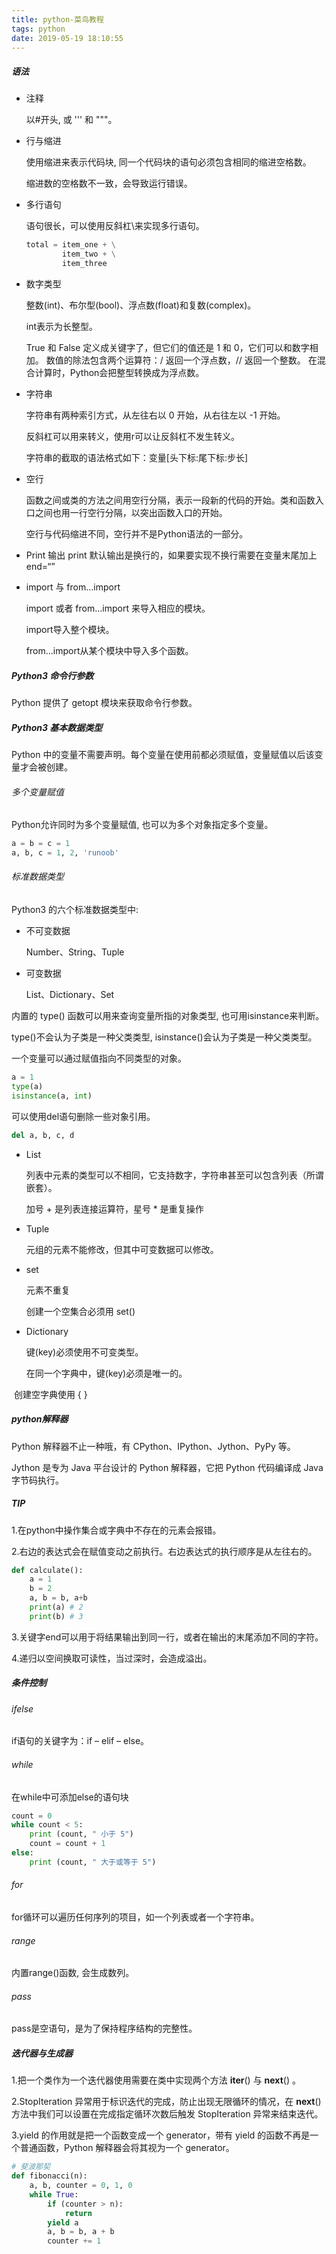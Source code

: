```yaml
---
title: python-菜鸟教程
tags: python
date: 2019-05-19 18:10:55
---
```


##### 语法

* 注释

  以#开头, 或 ''' 和 """。

* 行与缩进

  使用缩进来表示代码块, 同一个代码块的语句必须包含相同的缩进空格数。

  缩进数的空格数不一致，会导致运行错误。

* 多行语句

  语句很长，可以使用反斜杠\来实现多行语句。

  ```python
  total = item_one + \
          item_two + \
          item_three
  ```

* 数字类型

  整数(int)、布尔型(bool)、浮点数(float)和复数(complex)。

  int表示为长整型。

  True 和 False 定义成关键字了，但它们的值还是 1 和 0，它们可以和数字相加。
  数值的除法包含两个运算符：/ 返回一个浮点数，// 返回一个整数。
  在混合计算时，Python会把整型转换成为浮点数。

* 字符串

  字符串有两种索引方式，从左往右以 0 开始，从右往左以 -1 开始。

  反斜杠可以用来转义，使用r可以让反斜杠不发生转义。

  字符串的截取的语法格式如下：变量[头下标:尾下标:步长]

* 空行

  函数之间或类的方法之间用空行分隔，表示一段新的代码的开始。类和函数入口之间也用一行空行分隔，以突出函数入口的开始。

  空行与代码缩进不同，空行并不是Python语法的一部分。

* Print 输出
  print 默认输出是换行的，如果要实现不换行需要在变量末尾加上 end=“”

* import 与 from...import

  import 或者 from...import 来导入相应的模块。

  import导入整个模块。

  from...import从某个模块中导入多个函数。


##### Python3 命令行参数

Python 提供了 getopt 模块来获取命令行参数。

##### Python3 基本数据类型

Python 中的变量不需要声明。每个变量在使用前都必须赋值，变量赋值以后该变量才会被创建。

###### 多个变量赋值

Python允许同时为多个变量赋值, 也可以为多个对象指定多个变量。

```python
a = b = c = 1
a, b, c = 1, 2, 'runoob'
```

###### 标准数据类型

Python3 的六个标准数据类型中:

* 不可变数据

  Number、String、Tuple

* 可变数据

  List、Dictionary、Set

内置的 type() 函数可以用来查询变量所指的对象类型, 也可用isinstance来判断。

type()不会认为子类是一种父类类型, isinstance()会认为子类是一种父类类型。

一个变量可以通过赋值指向不同类型的对象。

```python
a = 1
type(a)
isinstance(a, int)
```

可以使用del语句删除一些对象引用。

```python
del a, b, c, d
```

* List

  列表中元素的类型可以不相同，它支持数字，字符串甚至可以包含列表（所谓嵌套）。

  加号 + 是列表连接运算符，星号 * 是重复操作

* Tuple

  元组的元素不能修改，但其中可变数据可以修改。

* set

  元素不重复

  创建一个空集合必须用 set()

* Dictionary

  键(key)必须使用不可变类型。

  在同一个字典中，键(key)必须是唯一的。

​       创建空字典使用 { }

##### python解释器

Python 解释器不止一种哦，有 CPython、IPython、Jython、PyPy 等。

Jython 是专为 Java 平台设计的 Python 解释器，它把 Python 代码编译成 Java 字节码执行。

##### TIP

1.在python中操作集合或字典中不存在的元素会报错。

2.右边的表达式会在赋值变动之前执行。右边表达式的执行顺序是从左往右的。

```python
def calculate():
    a = 1
    b = 2
    a, b = b, a+b
    print(a) # 2
    print(b) # 3
```

3.关键字end可以用于将结果输出到同一行，或者在输出的末尾添加不同的字符。

4.递归以空间换取可读性，当过深时，会造成溢出。

##### 条件控制

###### ifelse

if语句的关键字为：if – elif – else。

###### while

在while中可添加else的语句块

```python
count = 0 
while count < 5: 
	print (count, " 小于 5") 
	count = count + 1
else: 
	print (count, " 大于或等于 5")
```

###### for

for循环可以遍历任何序列的项目，如一个列表或者一个字符串。

###### range

内置range()函数, 会生成数列。

###### pass
pass是空语句，是为了保持程序结构的完整性。

##### 迭代器与生成器

1.把一个类作为一个迭代器使用需要在类中实现两个方法 __iter__() 与 __next__() 。

2.StopIteration 异常用于标识迭代的完成，防止出现无限循环的情况，在 __next__() 方法中我们可以设置在完成指定循环次数后触发 StopIteration 异常来结束迭代。

3.yield 的作用就是把一个函数变成一个 generator，带有 yield 的函数不再是一个普通函数，Python 解释器会将其视为一个 generator。

```python
# 斐波那契
def fibonacci(n):
    a, b, counter = 0, 1, 0
    while True:
        if (counter > n): 
            return
        yield a
        a, b = b, a + b
        counter += 1
```

